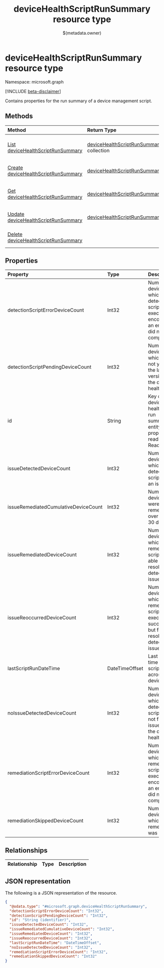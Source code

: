 ﻿---
title: "deviceHealthScriptRunSummary resource type"
description: "Contains properties for the run summary of a device management script."
localization_priority: Normal
author: "$(metadata.owner)"
ms.prod: "microsoft-identity-platform"
doc_type: "resourcePageType"
---

# deviceHealthScriptRunSummary resource type

Namespace: microsoft.graph

[!INCLUDE [beta-disclaimer](../../includes/beta-disclaimer.md)]

Contains properties for the run summary of a device management script.

## Methods

| Method                                                                                      | Return Type                                                                       | Description                                                                 |
| :------------------------------------------------------------------------------------------ | :-------------------------------------------------------------------------------- | :-------------------------------------------------------------------------- |
| [List deviceHealthScriptRunSummary](../api/intune-devicehealthscriptrunsummary-list.md)     | [deviceHealthScriptRunSummary](intune-deviceHealthScriptRunSummary.md) collection | List properties and relationships of a deviceHealthScriptRunSummary object. |
| [Create deviceHealthScriptRunSummary](../api/intune-devicehealthscriptrunsummary-create.md) | [deviceHealthScriptRunSummary](intune-deviceHealthScriptRunSummary.md)            | Create a new deviceHealthScriptRunSummary object.                           |
| [Get deviceHealthScriptRunSummary](../api/intune-devicehealthscriptrunsummary-get.md)       | [deviceHealthScriptRunSummary](intune-deviceHealthScriptRunSummary.md)            | Read properties and relationships of a deviceHealthScriptRunSummary object. |
| [Update deviceHealthScriptRunSummary](../api/intune-devicehealthscriptrunsummary-update.md) | [deviceHealthScriptRunSummary](intune-deviceHealthScriptRunSummary.md)            | Update the properties of a deviceHealthScriptRunSummary object.             |
| [Delete deviceHealthScriptRunSummary](../api/intune-devicehealthscriptrunsummary-delete.md) |                                                                                   | Delete a deviceHealthScriptRunSummary object.                               |

## Properties

| Property                             | Type           | Description                                                                                                       |
| :----------------------------------- | :------------- | :---------------------------------------------------------------------------------------------------------------- |
| detectionScriptErrorDeviceCount      | Int32          | Number of devices on which the detection script execution encountered an error and did not complete               |
| detectionScriptPendingDeviceCount    | Int32          | Number of devices which have not yet run the latest version of the device health script                           |
| id                                   | String         | Key of the device health script run summary entity. This property is read-only. Read-only.                        |
| issueDetectedDeviceCount             | Int32          | Number of devices for which the detection script found an issue                                                   |
| issueRemediatedCumulativeDeviceCount | Int32          | Number of devices that were remediated over the last 30 days                                                      |
| issueRemediatedDeviceCount           | Int32          | Number of devices for which the remediation script was able to resolve the detected issue                         |
| issueReoccurredDeviceCount           | Int32          | Number of devices for which the remediation script executed successfully but failed to resolve the detected issue |
| lastScriptRunDateTime                | DateTimeOffset | Last run time for the script across all devices                                                                   |
| noIssueDetectedDeviceCount           | Int32          | Number of devices for which the detection script did not find an issue and the device is healthy                  |
| remediationScriptErrorDeviceCount    | Int32          | Number of devices for which the remediation script execution encountered an error and did not complete            |
| remediationSkippedDeviceCount        | Int32          | Number of devices for which remediation was skipped                                                               |

## Relationships

| Relationship | Type | Description |
| :----------- | :--- | :---------- |

## JSON representation

The following is a JSON representation of the resource.

<!-- {
  "blockType": "resource",
  "keyProperty": "id",
  "@odata.type": "microsoft.graph.deviceHealthScriptRunSummary",
  "baseType": "microsoft.graph.entity",
  "openType": False
}
-->

```json
{
  "@odata.type": "#microsoft.graph.deviceHealthScriptRunSummary",
  "detectionScriptErrorDeviceCount": "Int32",
  "detectionScriptPendingDeviceCount": "Int32",
  "id": "String (identifier)",
  "issueDetectedDeviceCount": "Int32",
  "issueRemediatedCumulativeDeviceCount": "Int32",
  "issueRemediatedDeviceCount": "Int32",
  "issueReoccurredDeviceCount": "Int32",
  "lastScriptRunDateTime": "DateTimeOffset",
  "noIssueDetectedDeviceCount": "Int32",
  "remediationScriptErrorDeviceCount": "Int32",
  "remediationSkippedDeviceCount": "Int32"
}
```
